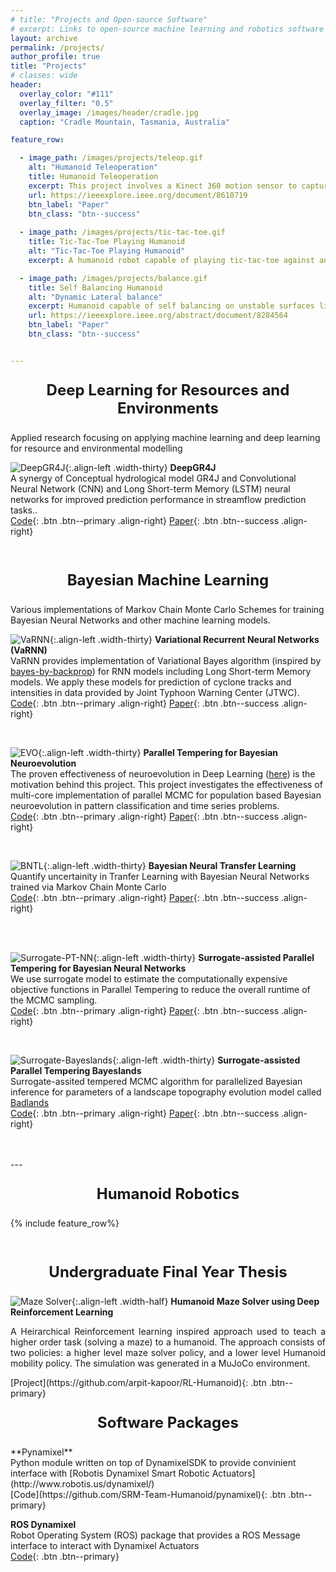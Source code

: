 ```yaml
---
# title: "Projects and Open-source Software"
# excerpt: Links to open-source machine learning and robotics software repositories developed as part of research projects
layout: archive
permalink: /projects/
author_profile: true
title: "Projects"
# classes: wide
header:
  overlay_color: "#111"
  overlay_filter: "0.5"
  overlay_image: /images/header/cradle.jpg
  caption: "Cradle Mountain, Tasmania, Australia"

feature_row:

  - image_path: /images/projects/teleop.gif
    alt: "Humanoid Teleoperation"
    title: Humanoid Teleoperation
    excerpt: This project involves a Kinect 360 motion sensor to capture human motions and imitation by the humanoid robot with legged motion
    url: https://ieeexplore.ieee.org/document/8610719
    btn_label: "Paper"
    btn_class: "btn--success"
  
  - image_path: /images/projects/tic-tac-toe.gif
    title: Tic-Tac-Toe Playing Humanoid
    alt: "Tic-Tac-Toe Playing Humanoid"
    excerpt: A humanoid robot capable of playing tic-tac-toe against and human opponent, powered by the minimax algorithm. 

  - image_path: /images/projects/balance.gif
    title: Self Balancing Humanoid
    alt: "Dynamic Lateral balance"
    excerpt: Humanoid capable of self balancing on unstable surfaces like a suspension bridge
    url: https://ieeexplore.ieee.org/abstract/document/8284564
    btn_label: "Paper"
    btn_class: "btn--success"


---
```

<!-- <p style="text-align: center; font-size:42px;"> Projects </p> -->

<p style="text-align: center; font-size:24px;"> <b>Deep Learning for Resources and Environments</b> </p> 
Applied research focusing on applying machine learning and deep learning for resource and environmental modelling

![DeepGR4J](/images/projects/DeepGR4J.jpg){:.align-left .width-thirty}
**DeepGR4J**<br>
A synergy of Conceptual hydrological model GR4J and Convolutional Neural Network (CNN) and Long Short-term Memory (LSTM) neural networks for improved prediction performance in streamflow prediction tasks..<br>
[Code](https://github.com/arpit-kapoor/hybrid-gr4j){: .btn .btn--primary .align-right} [Paper](https://www.sciencedirect.com/science/article/pii/S1364815223002177){: .btn .btn--success .align-right}

<br>

<p style="text-align: center; font-size:24px;"> <b>Bayesian Machine Learning</b> </p> 
Various implementations of Markov Chain Monte Carlo Schemes for training Bayesian Neural Networks and other machine learning models.

![VaRNN](/images/projects/BRNN-Network.jpg){:.align-left .width-thirty}
**Variational Recurrent Neural Networks (VaRNN)**<br>
VaRNN provides implementation of Variational Bayes algorithm (inspired by [bayes-by-backprop](https://proceedings.mlr.press/v37/blundell15.html)) for RNN models including Long Short-term Memory models. We apply these models for prediction of cyclone tracks and intensities in data provided by Joint Typhoon Warning Center (JTWC).<br>
[Code](https://github.com/DARE-ML/variational-rnn-cyclones){: .btn .btn--primary .align-right} [Paper](https://www.sciencedirect.com/science/article/abs/pii/S1364815223000403){: .btn .btn--success .align-right}

<br>


![EVO](/images/projects/evo-mcmc.jpg){:.align-left .width-thirty}
**Parallel Tempering for Bayesian Neuroevolution**<br>
The proven effectiveness of neuroevolution in Deep Learning ([here](https://eng.uber.com/deep-neuroevolution/)) is the motivation behind this project. This project investigates the effectiveness of multi-core implementation of parallel MCMC for population based Bayesian neuroevolution in pattern classification and time series problems.<br>
[Code](https://github.com/sydney-machine-learning/pt-bayesian-neuroevolution){: .btn .btn--primary .align-right} [Paper](https://www.sciencedirect.com/science/article/pii/S1568494622006056){: .btn .btn--success .align-right}

<br>


![BNTL](/images/projects/bntl.png){:.align-left .width-thirty}
**Bayesian Neural Transfer Learning** <br>
Quantify uncertainity in Tranfer Learning with Bayesian Neural Networks trained via Markov Chain Monte Carlo <br>
[Code](https://github.com/sydney-machine-learning/Bayesian-neural-transfer-learning){: .btn .btn--primary .align-right} [Paper](https://www.sciencedirect.com/science/article/abs/pii/S0925231219314213){: .btn .btn--success .align-right}

<br>

<br>

![Surrogate-PT-NN](/images/projects/Surrogate.jpg){:.align-left .width-thirty}
**Surrogate-assisted Parallel Tempering for Bayesian Neural Networks** <br>
We use surrogate model to estimate the computationally expensive objective functions in Parallel Tempering to reduce the overall runtime of the MCMC sampling.<br>
[Code](https://github.com/sydney-machine-learning/surrogate-assisted-parallel-tempering){: .btn .btn--primary .align-right} [Paper](https://www.sciencedirect.com/science/article/abs/pii/S0952197620301299){: .btn .btn--success .align-right}

<br>

![Surrogate-Bayeslands](/images/projects/cm_final.png){:.align-left .width-thirty}
**Surrogate-assisted Parallel Tempering Bayeslands**<br>
Surrogate-assited tempered MCMC algorithm for parallelized Bayesian inference for parameters of a landscape topography evolution model called [Badlands](https://github.com/badlands-model/badlands)<br>
[Code](https://github.com/intelligentEarth/surrogate-pt-Bayeslands){: .btn .btn--primary .align-right} [Paper](https://gmd.copernicus.org/articles/13/2959/2020/gmd-13-2959-2020.html){: .btn .btn--success .align-right}

<br>

<br>
---
<p style="text-align: center; font-size:24px;"> <b>Humanoid Robotics</b> </p> 

{% include feature_row%}

<br>

<p style="text-align: center; font-size:24px;"> <b> Undergraduate Final Year Thesis </b> </p> 

![Maze Solver](/images/projects/maze.png){:.align-left .width-half}
**Humanoid Maze Solver using Deep Reinforcement Learning** <br>
<p style="text-align: justify; ">A Heirarchical Reinforcement learning inspired approach used to teach a higher order task (solving a maze) to a humanoid. The approach consists of two policies: a higher level maze solver policy, and a lower level Humanoid mobility policy. The simulation was generated in a MuJoCo environment.</p> 
[Project](https://github.com/arpit-kapoor/RL-Humanoid){: .btn .btn--primary}

<br>

<p style="text-align: center; font-size:24px;"> <b> Software Packages </b></p> 
**Pynamixel** <br>
Python module written on top of DynamixelSDK to provide convinient interface with [Robotis Dynamixel Smart Robotic Actuators](http://www.robotis.us/dynamixel/) <br>
[Code](https://github.com/SRM-Team-Humanoid/pynamixel){: .btn .btn--primary}

**ROS Dynamixel** <br>
Robot Operating System (ROS) package that provides a ROS Message interface to interact with Dynamixel Actuators <br>
[Code](https://github.com/SRM-Team-Humanoid/ros_dynamixel){: .btn .btn--primary}

<br>
